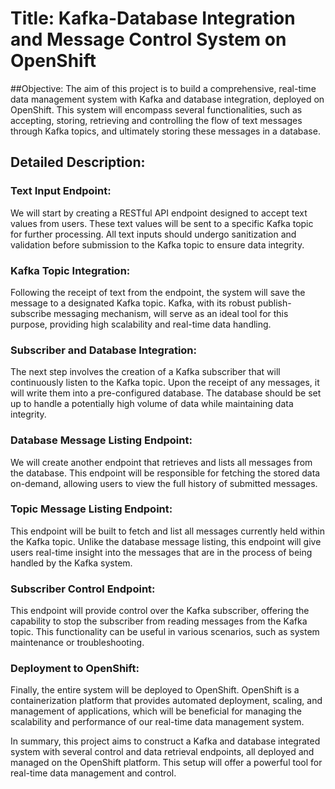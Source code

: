 # Title: Kafka-Database Integration and Message Control System on OpenShift

##Objective:
The aim of this project is to build a comprehensive, real-time data management system with Kafka and database integration, deployed on OpenShift. This system will encompass several functionalities, such as accepting, storing, retrieving and controlling the flow of text messages through Kafka topics, and ultimately storing these messages in a database.

## Detailed Description:

### Text Input Endpoint:
We will start by creating a RESTful API endpoint designed to accept text values from users. These text values will be sent to a specific Kafka topic for further processing. All text inputs should undergo sanitization and validation before submission to the Kafka topic to ensure data integrity.

### Kafka Topic Integration:
Following the receipt of text from the endpoint, the system will save the message to a designated Kafka topic. Kafka, with its robust publish-subscribe messaging mechanism, will serve as an ideal tool for this purpose, providing high scalability and real-time data handling.

### Subscriber and Database Integration:
The next step involves the creation of a Kafka subscriber that will continuously listen to the Kafka topic. Upon the receipt of any messages, it will write them into a pre-configured database. The database should be set up to handle a potentially high volume of data while maintaining data integrity.

### Database Message Listing Endpoint:
We will create another endpoint that retrieves and lists all messages from the database. This endpoint will be responsible for fetching the stored data on-demand, allowing users to view the full history of submitted messages.

### Topic Message Listing Endpoint:
This endpoint will be built to fetch and list all messages currently held within the Kafka topic. Unlike the database message listing, this endpoint will give users real-time insight into the messages that are in the process of being handled by the Kafka system.

### Subscriber Control Endpoint:
This endpoint will provide control over the Kafka subscriber, offering the capability to stop the subscriber from reading messages from the Kafka topic. This functionality can be useful in various scenarios, such as system maintenance or troubleshooting.

### Deployment to OpenShift:
Finally, the entire system will be deployed to OpenShift. OpenShift is a containerization platform that provides automated deployment, scaling, and management of applications, which will be beneficial for managing the scalability and performance of our real-time data management system.

In summary, this project aims to construct a Kafka and database integrated system with several control and data retrieval endpoints, all deployed and managed on the OpenShift platform. This setup will offer a powerful tool for real-time data management and control.